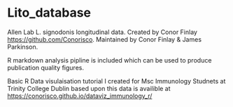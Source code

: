 # Lito_database

Allen Lab L. signodonis longitudinal data. Created by Conor Finlay https://github.com/Conorisco. Maintained by Conor Finlay & James Parkinson.

R markdown analysis pipline is included which can be used to produce publication quality figures.

Basic R Data visulaisation tutorial I created for Msc Immunology Studnets at Trinity College Dublin based upon this data is availible at https://conorisco.github.io/dataviz_immunology_r/
